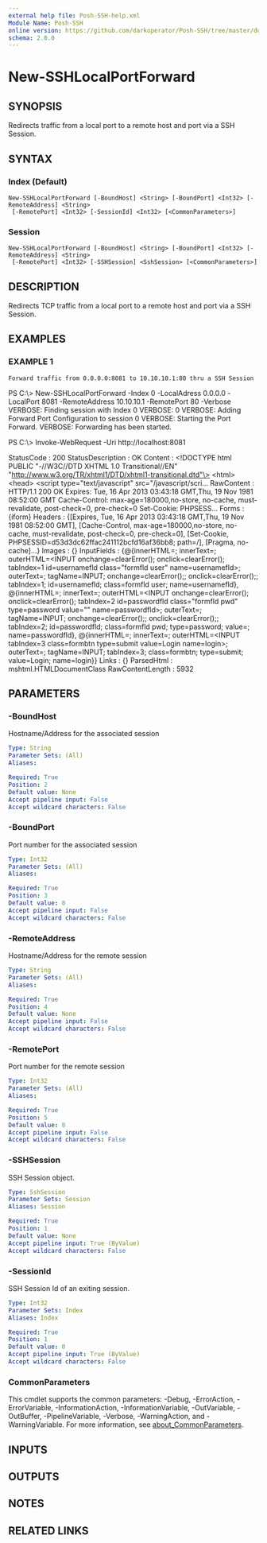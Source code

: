 ```yaml
---
external help file: Posh-SSH-help.xml
Module Name: Posh-SSH
online version: https://github.com/darkoperator/Posh-SSH/tree/master/docs
schema: 2.0.0
---
```


# New-SSHLocalPortForward

## SYNOPSIS
Redirects traffic from a local port to a remote host and port via a SSH Session.

## SYNTAX

### Index (Default)
```
New-SSHLocalPortForward [-BoundHost] <String> [-BoundPort] <Int32> [-RemoteAddress] <String>
 [-RemotePort] <Int32> [-SessionId] <Int32> [<CommonParameters>]
```

### Session
```
New-SSHLocalPortForward [-BoundHost] <String> [-BoundPort] <Int32> [-RemoteAddress] <String>
 [-RemotePort] <Int32> [-SSHSession] <SshSession> [<CommonParameters>]
```

## DESCRIPTION
Redirects TCP traffic from a local port to a remote host and port via a SSH Session.

## EXAMPLES

### EXAMPLE 1
```
Forward traffic from 0.0.0.0:8081 to 10.10.10.1:80 thru a SSH Session
```

PS C:\\\> New-SSHLocalPortForward -Index 0 -LocalAdress 0.0.0.0 -LocalPort 8081 -RemoteAddress 10.10.10.1 -RemotePort 80 -Verbose
 VERBOSE: Finding session with Index 0
 VERBOSE: 0
 VERBOSE: Adding Forward Port Configuration to session 0
 VERBOSE: Starting the Port Forward.
 VERBOSE: Forwarding has been started.

 PS C:\\\> Invoke-WebRequest -Uri http://localhost:8081


 StatusCode        : 200
 StatusDescription : OK
 Content           :
                     \<!DOCTYPE html PUBLIC "-//W3C//DTD XHTML 1.0 Transitional//EN"
                             "http://www.w3.org/TR/xhtml1/DTD/xhtml1-transitional.dtd"\>
                     \<html\>
                         \<head\>
                             \<script type="text/javascript" src="/javascript/scri...
 RawContent        : HTTP/1.1 200 OK
                     Expires: Tue, 16 Apr 2013 03:43:18 GMT,Thu, 19 Nov 1981 08:52:00 GMT
                     Cache-Control: max-age=180000,no-store, no-cache, must-revalidate, post-check=0, pre-check=0
                     Set-Cookie: PHPSESS...
 Forms             : {iform}
 Headers           : {\[Expires, Tue, 16 Apr 2013 03:43:18 GMT,Thu, 19 Nov 1981 08:52:00 GMT\], \[Cache-Control, max-age=180000,no-store, no-cache,
                     must-revalidate, post-check=0, pre-check=0\], \[Set-Cookie, PHPSESSID=d53d3dc62ffac241112bcfd16af36bb8; path=/\], \[Pragma, no-cache\]...}
 Images            : {}
 InputFields       : {@{innerHTML=; innerText=; outerHTML=\<INPUT onchange=clearError(); onclick=clearError(); tabIndex=1 id=usernamefld class="formfld user"
                     name=usernamefld\>; outerText=; tagName=INPUT; onchange=clearError();; onclick=clearError();; tabIndex=1; id=usernamefld; class=formfld
                     user; name=usernamefld}, @{innerHTML=; innerText=; outerHTML=\<INPUT onchange=clearError(); onclick=clearError(); tabIndex=2
                     id=passwordfld class="formfld pwd" type=password value="" name=passwordfld\>; outerText=; tagName=INPUT; onchange=clearError();;
                     onclick=clearError();; tabIndex=2; id=passwordfld; class=formfld pwd; type=password; value=; name=passwordfld}, @{innerHTML=;
                     innerText=; outerHTML=\<INPUT tabIndex=3 class=formbtn type=submit value=Login name=login\>; outerText=; tagName=INPUT; tabIndex=3;
                     class=formbtn; type=submit; value=Login; name=login}}
 Links             : {}
 ParsedHtml        : mshtml.HTMLDocumentClass
 RawContentLength  : 5932

## PARAMETERS

### -BoundHost
Hostname/Address for the associated session

```yaml
Type: String
Parameter Sets: (All)
Aliases:

Required: True
Position: 2
Default value: None
Accept pipeline input: False
Accept wildcard characters: False
```

### -BoundPort
Port number for the associated session

```yaml
Type: Int32
Parameter Sets: (All)
Aliases:

Required: True
Position: 3
Default value: 0
Accept pipeline input: False
Accept wildcard characters: False
```

### -RemoteAddress
Hostname/Address for the remote session

```yaml
Type: String
Parameter Sets: (All)
Aliases:

Required: True
Position: 4
Default value: None
Accept pipeline input: False
Accept wildcard characters: False
```

### -RemotePort
Port number for the remote session

```yaml
Type: Int32
Parameter Sets: (All)
Aliases:

Required: True
Position: 5
Default value: 0
Accept pipeline input: False
Accept wildcard characters: False
```

### -SSHSession
SSH Session object.

```yaml
Type: SshSession
Parameter Sets: Session
Aliases: Session

Required: True
Position: 1
Default value: None
Accept pipeline input: True (ByValue)
Accept wildcard characters: False
```

### -SessionId
SSH Session Id of an exiting session.

```yaml
Type: Int32
Parameter Sets: Index
Aliases: Index

Required: True
Position: 1
Default value: 0
Accept pipeline input: True (ByValue)
Accept wildcard characters: False
```

### CommonParameters
This cmdlet supports the common parameters: -Debug, -ErrorAction, -ErrorVariable, -InformationAction, -InformationVariable, -OutVariable, -OutBuffer, -PipelineVariable, -Verbose, -WarningAction, and -WarningVariable. For more information, see [about_CommonParameters](http://go.microsoft.com/fwlink/?LinkID=113216).

## INPUTS

## OUTPUTS

## NOTES

## RELATED LINKS
